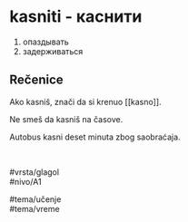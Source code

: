 # kasniti - каснити

1. опаздывать  
2. задерживаться

## Rečenice

Ako kasniš, znači da si krenuo [[kasno]].

Ne smeš da kasniš na časove.

Autobus kasni deset minuta zbog saobraćaja.

<br>

#vrsta/glagol  
#nivo/A1  

#tema/učenje  
#tema/vreme